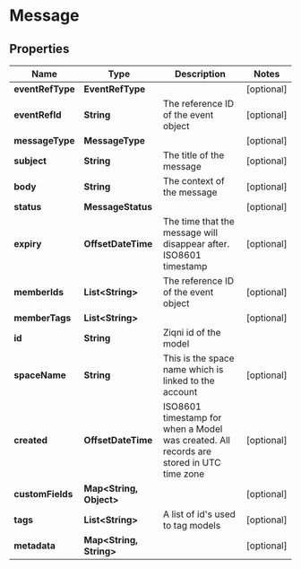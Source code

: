 

# Message


## Properties

Name | Type | Description | Notes
------------ | ------------- | ------------- | -------------
**eventRefType** | **EventRefType** |  |  [optional]
**eventRefId** | **String** | The reference ID of the event object |  [optional]
**messageType** | **MessageType** |  |  [optional]
**subject** | **String** | The title of the message |  [optional]
**body** | **String** | The context of the message |  [optional]
**status** | **MessageStatus** |  |  [optional]
**expiry** | **OffsetDateTime** | The time that the message will disappear after. ISO8601 timestamp |  [optional]
**memberIds** | **List&lt;String&gt;** | The reference ID of the event object |  [optional]
**memberTags** | **List&lt;String&gt;** |  |  [optional]
**id** | **String** | Ziqni id of the model | 
**spaceName** | **String** | This is the space name which is linked to the account |  [optional]
**created** | **OffsetDateTime** | ISO8601 timestamp for when a Model was created. All records are stored in UTC time zone |  [optional]
**customFields** | **Map&lt;String, Object&gt;** |  |  [optional]
**tags** | **List&lt;String&gt;** | A list of id&#39;s used to tag models |  [optional]
**metadata** | **Map&lt;String, String&gt;** |  |  [optional]



